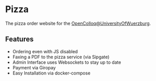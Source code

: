 # Pizza

The pizza order website for the [OpenColloq@UniversityOfWuerzburg](https://wuecampus2.uni-wuerzburg.de/moodle/course/view.php?id=21049).

## Features

- Ordering even with JS disabled
- Faxing a PDF to the pizza service (via Sipgate)
- Admin Interface uses Websockets to stay up to date
- Payment via Giropay
- Easy Installation via docker-compose